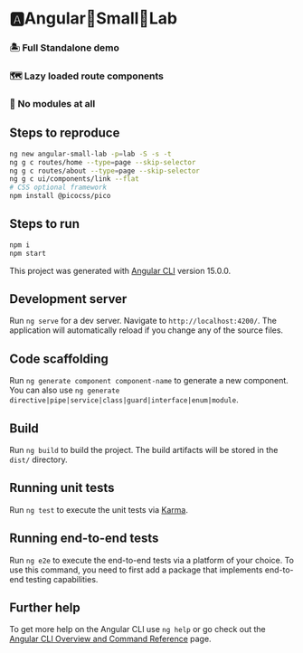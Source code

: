 # 🅰️Angular🌱Small🧫Lab

### 🏝️ Full Standalone demo

### 🗺️ Lazy loaded route components

### 🚫 No modules at all

## Steps to reproduce

```bash
ng new angular-small-lab -p=lab -S -s -t
ng g c routes/home --type=page --skip-selector
ng g c routes/about --type=page --skip-selector
ng g c ui/components/link --flat
# CSS optional framework
npm install @picocss/pico
```

## Steps to run

```bash
npm i
npm start
```

This project was generated with [Angular CLI](https://github.com/angular/angular-cli) version 15.0.0.

## Development server

Run `ng serve` for a dev server. Navigate to `http://localhost:4200/`. The application will automatically reload if you change any of the source files.

## Code scaffolding

Run `ng generate component component-name` to generate a new component. You can also use `ng generate directive|pipe|service|class|guard|interface|enum|module`.

## Build

Run `ng build` to build the project. The build artifacts will be stored in the `dist/` directory.

## Running unit tests

Run `ng test` to execute the unit tests via [Karma](https://karma-runner.github.io).

## Running end-to-end tests

Run `ng e2e` to execute the end-to-end tests via a platform of your choice. To use this command, you need to first add a package that implements end-to-end testing capabilities.

## Further help

To get more help on the Angular CLI use `ng help` or go check out the [Angular CLI Overview and Command Reference](https://angular.io/cli) page.
